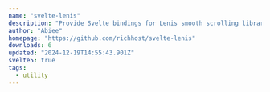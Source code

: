 ```yaml
---
name: "svelte-lenis"
description: "Provide Svelte bindings for Lenis smooth scrolling library."
author: "Abiee"
homepage: "https://github.com/richhost/svelte-lenis"
downloads: 6
updated: "2024-12-19T14:55:43.901Z"
svelte5: true
tags: 
  - utility
---
```


